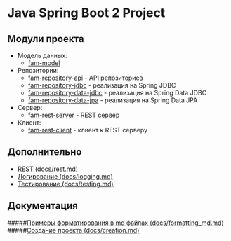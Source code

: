 Java Spring Boot 2 Project 
===============================

Модули проекта 
--------------
- Mодель данных:
  - [fam-model](fam-model/README.md) 
- Репозитории:
  - [fam-repository-api](fam-repository-api/README.md) - API репозиториев
  - [fam-repository-jdbc](fam-repository-jdbc/README.md) - реализация на Spring JDBC
  - [fam-repository-data-jdbc](fam-repository-data-jdbc/README.md) - реализация на Spring Data JDBC
  - [fam-repository-data-jpa](fam-repository-data-jpa/README.md) - реализация на Spring Data JPA
- Сервер:
  - [fam-rest-server](fam-rest-server/README.md) - REST сервер
- Клиент:
  - [fam-rest-client](fam-rest-client/README.md) - клиент к REST серверу

Дополнительно 
-------------
- [REST (docs/rest.md)](docs/rest.md)
- [Логирование (docs/logging.md)](docs/logging.md)
- [Тестирование (docs/testing.md)](docs/testing.md)

Документация 
------------
#####[Примеры форматирования в md файлах (docs/formatting_md.md)](docs/formatting_md.md)
#####[Создание проекта (docs/creation.md)](docs/creation.md)





